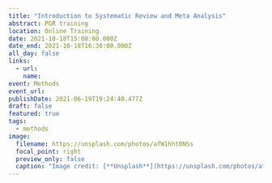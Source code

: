 ```yaml
---
title: "Introduction to Systematic Review and Meta Analysis"
abstract: PGR training
location: Online Training
date: 2021-10-18T15:00:00.000Z
date_end: 2021-10-18T16:30:00.000Z
all_day: false
links:
  - url: 
    name: 
event: Methods
event_url: 
publishDate: 2021-06-19T19:24:40.477Z
draft: false
featured: true
tags:
  - methods
image:
  filename: https://unsplash.com/photos/afW1hht0NSs
  focal_point: right
  preview_only: false
  caption: "Image credit: [**Unsplash**](https://unsplash.com/photos/afW1hht0NSs)"
---
```


